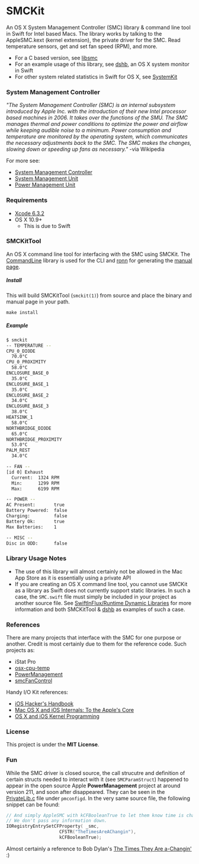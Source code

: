 SMCKit
======

An OS X System Management Controller (SMC) library & command line tool in Swift
for Intel based Macs. The library works by talking to the AppleSMC.kext (kernel
extension), the private driver for the SMC. Read temperature sensors, get and
set fan speed (RPM), and more.

- For a C based version, see [libsmc](https://github.com/beltex/libsmc)
- For an example usage of this library, see
  [dshb](https://github.com/beltex/dshb), an OS X system monitor in Swift
- For other system related statistics in Swift for OS X, see
  [SystemKit](https://github.com/beltex/SystemKit)


### System Management Controller

_"The System Management Controller (SMC) is an internal subsystem introduced by
Apple Inc. with the introduction of their new Intel processor based machines
in 2006. It takes over the functions of the SMU. The SMC manages thermal and
power conditions to optimize the power and airflow while keeping audible noise
to a minimum. Power consumption and temperature are monitored by the operating
system, which communicates the necessary adjustments back to the SMC. The SMC
makes the changes, slowing down or speeding up fans as necessary."_
-via Wikipedia

For more see:

- [System Management Controller](https://en.wikipedia.org/wiki/System_Management_Controller)
- [System Management Unit](https://en.wikipedia.org/wiki/System_Management_Unit)
- [Power Management Unit](https://en.wikipedia.org/wiki/Power_Management_Unit)


### Requirements

- [Xcode 6.3.2](https://developer.apple.com/xcode/downloads/)
- OS X 10.9+
    - This is due to Swift


### SMCKitTool

An OS X command line tool for interfacing with the SMC using SMCKit. The
[CommandLine](https://github.com/jatoben/CommandLine) library is used for
the CLI and [ronn](https://github.com/rtomayko/ronn) for generating the
[manual page](http://beltex.github.io/SMCKit/smckit.1.html).

##### Install

This will build SMCKitTool (`smckit(1)`) from source and place the binary and
manual page in your path.

```
make install
```

##### Example

```sh
$ smckit
-- TEMPERATURE --
CPU_0_DIODE
  70.0°C
CPU_0_PROXIMITY
  58.0°C
ENCLOSURE_BASE_0
  35.0°C
ENCLOSURE_BASE_1
  35.0°C
ENCLOSURE_BASE_2
  34.0°C
ENCLOSURE_BASE_3
  38.0°C
HEATSINK_1
  58.0°C
NORTHBRIDGE_DIODE
  65.0°C
NORTHBRIDGE_PROXIMITY
  53.0°C
PALM_REST
  34.0°C

-- FAN --
[id 0] Exhaust
  Current:  1324 RPM
  Min:      1299 RPM
  Max:      6199 RPM

-- POWER --
AC Present:       true
Battery Powered:  false
Charging:         false
Battery Ok:       true
Max Batteries:    1

-- MISC --
Disc in ODD:      false
```


### Library Usage Notes

- The use of this library  will almost certainly not be allowed in the
  Mac App Store as it is essentially using a private API
- If you are creating an OS X command line tool, you cannot use SMCKit as a
  library as Swift does not currently support static libraries. In such a
  case, the `SMC.swift` file must simply be included in your project as another
  source file. See
  [SwiftInFlux/Runtime Dynamic Libraries](https://github.com/ksm/SwiftInFlux#runtime-dynamic-libraries)
  for more information and both SMCKitTool &
  [dshb](https://github.com/beltex/dshb) as examples of such a case.


### References

There are many projects that interface with the SMC for one purpose or another.
Credit is most certainly due to them for the reference code. Such projects as:

- iStat Pro
- [osx-cpu-temp](https://github.com/lavoiesl/osx-cpu-temp)
- [PowerManagement](http://www.opensource.apple.com/source/PowerManagement/)
- [smcFanControl](https://github.com/hholtmann/smcFanControl)

Handy I/O Kit references:

- [iOS Hacker's Handbook](http://ca.wiley.com/WileyCDA/WileyTitle/productCd-1118204123.html)
- [Mac OS X and iOS Internals: To the Apple's Core](http://ca.wiley.com/WileyCDA/WileyTitle/productCd-1118057651.html)
- [OS X and iOS Kernel Programming](http://www.apress.com/apple-mac/objective-c/9781430235361)


### License

This project is under the **MIT License**.


### Fun

While the SMC driver is closed source, the call strucutre and definition of
certain structs needed to interact with it (see `SMCParamStruct`) happened to
appear in the open source Apple **PowerManagement** project at around version
211, and soon after disappeared. They can be seen in the
[PrivateLib.c](http://www.opensource.apple.com/source/PowerManagement/PowerManagement-211/pmconfigd/PrivateLib.c)
file under `pmconfigd`. In the very same source file, the following snippet can be
found:

```c
// And simply AppleSMC with kCFBooleanTrue to let them know time is changed.
// We don't pass any information down.
IORegistryEntrySetCFProperty( _smc,
                    CFSTR("TheTimesAreAChangin"),
                    kCFBooleanTrue);
```

Almost certainly a reference to Bob Dylan's
<a href="https://en.wikipedia.org/wiki/The_Times_They_Are_a-Changin%27_(song)">The Times They Are a-Changin'</a> :)
